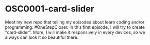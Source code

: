 # OSC0001-card-slider
Meet my new repo that telling my episodes about learn coding and/or programming: #OneStepCloser. In this first episode, I will try to create "card-slider". More, I will make it responsively in every devices, so we always can look it so beautiful there.
